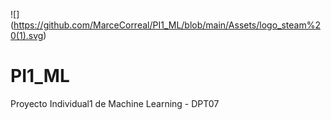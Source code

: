 ![] (https://github.com/MarceCorreal/PI1_ML/blob/main/Assets/logo_steam%20(1).svg)


# PI1_ML
Proyecto Individual1 de Machine Learning - DPT07
